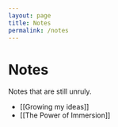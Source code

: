 ```yaml
---
layout: page
title: Notes
permalink: /notes
---
```


# Notes

Notes that are still unruly.

- [[Growing my ideas]]
- [[The Power of Immersion]]

<style>
  .wrapper {
    max-width: 44em;
  }
</style>
